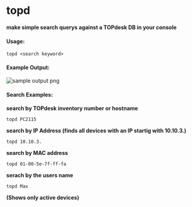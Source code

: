 # topd
**make simple search querys against a TOPdesk DB in your console**

#### Usage:
    topd <search keyword>


#### Example Output:

![sample output png](http://langhard.com/github/topd.png "sample topd output")


#### Search Examples:

**search by TOPdesk inventory number or hostname**

    topd PC2115

**search by IP Address (finds all devices with an IP startig with 10.10.3.)**

    topd 10.10.3.

**search by MAC address**

    topd 01-00-5e-7f-ff-fa
    
**serach by the users name**

    topd Max

**(Shows only active devices)**

